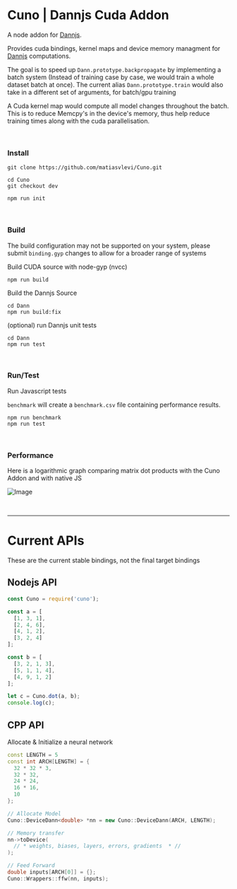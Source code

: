 # Cuno | Dannjs Cuda Addon

A node addon for [Dannjs](https://dannjs.org). 

Provides cuda bindings, kernel maps and device memory managment for [Dannjs](https://dannjs.org) computations.

The goal is to speed up `Dann.prototype.backpropagate` by implementing a batch system (Instead of training case by case, we would train a whole dataset batch at once). The current alias `Dann.prototype.train` would also take in a different set of arguments, for batch/gpu training  

A Cuda kernel map would compute all model changes throughout the batch. This is to reduce Memcpy's in the device's memory, thus help reduce training times along with the cuda parallelisation.

<br/>

### Install

```
git clone https://github.com/matiasvlevi/Cuno.git

cd Cuno
git checkout dev

npm run init
```

<br/>

### Build

The build configuration may not be supported on your system, please submit `binding.gyp` changes to allow for a broader range of systems 

Build CUDA source with node-gyp (nvcc)

```
npm run build
```

Build the Dannjs Source

```
cd Dann
npm run build:fix
```

(optional) run Dannjs unit tests

```
cd Dann
npm run test
```

<br/>


### Run/Test

Run Javascript tests

`benchmark` will create a `benchmark.csv` file containing performance results.

```
npm run benchmark
npm run test
```

<br/>

### Performance

Here is a logarithmic graph comparing matrix dot products with the Cuno Addon and with native JS 

![Image](https://i.ibb.co/gPfKKHn/Cuno-Log-Graph.png)


<br/>

---

# Current APIs

These are the current stable bindings, not the final target bindings 

## Nodejs API

```js
const Cuno = require('cuno');

const a = [
  [1, 3, 1],
  [2, 4, 6],
  [4, 1, 2],
  [3, 2, 4]
];

const b = [
  [3, 2, 1, 3],
  [5, 1, 1, 4],
  [4, 9, 1, 2]
];

let c = Cuno.dot(a, b);
console.log(c);
```

## CPP API

Allocate & Initialize a neural network

```cpp
const LENGTH = 5
const int ARCH[LENGTH] = { 
  32 * 32 * 3,
  32 * 32,
  24 * 24,
  16 * 16,
  10
};

// Allocate Model
Cuno::DeviceDann<double> *nn = new Cuno::DeviceDann(ARCH, LENGTH);

// Memory transfer
nn->toDevice(
  // * weights, biases, layers, errors, gradients  * //
);

// Feed Forward 
double inputs[ARCH[0]] = {};
Cuno::Wrappers::ffw(nn, inputs);




```
